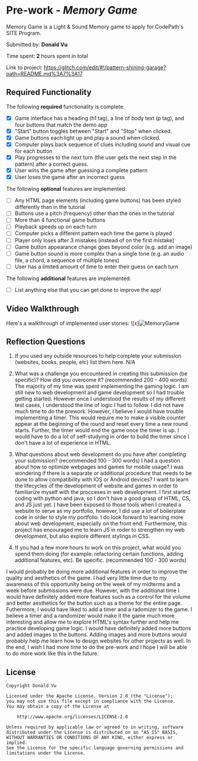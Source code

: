 # Pre-work - *Memory Game*

Memory Game is a Light & Sound Memory game to apply for CodePath's SITE Program. 

Submitted by: **Donald Vu**

Time spent: **2** hours spent in total

Link to project: https://glitch.com/edit/#!/pattern-shining-garage?path=README.md%3A7%3A17

## Required Functionality

The following **required** functionality is complete:

* [x] Game interface has a heading (h1 tag), a line of body text (p tag), and four buttons that match the demo app
* [x] "Start" button toggles between "Start" and "Stop" when clicked. 
* [x] Game buttons each light up and play a sound when clicked. 
* [x] Computer plays back sequence of clues including sound and visual cue for each button
* [x] Play progresses to the next turn (the user gets the next step in the pattern) after a correct guess. 
* [x] User wins the game after guessing a complete pattern
* [x] User loses the game after an incorrect guess

The following **optional** features are implemented:

* [ ] Any HTML page elements (including game buttons) has been styled differently than in the tutorial
* [ ] Buttons use a pitch (frequency) other than the ones in the tutorial
* [ ] More than 4 functional game buttons
* [ ] Playback speeds up on each turn
* [ ] Computer picks a different pattern each time the game is played
* [ ] Player only loses after 3 mistakes (instead of on the first mistake)
* [ ] Game button appearance change goes beyond color (e.g. add an image)
* [ ] Game button sound is more complex than a single tone (e.g. an audio file, a chord, a sequence of multiple tones)
* [ ] User has a limited amount of time to enter their guess on each turn

The following **additional** features are implemented:

- [ ] List anything else that you can get done to improve the app!

## Video Walkthrough

Here's a walkthrough of implemented user stories:
![x]![MemoryGame](https://user-images.githubusercontent.com/56244566/112430815-e618d880-8cfb-11eb-865e-f6a6973e7bad.gif)



## Reflection Questions
1. If you used any outside resources to help complete your submission (websites, books, people, etc) list them here. 
N/A
2. What was a challenge you encountered in creating this submission (be specific)? How did you overcome it? (recommended 200 - 400 words) 
The majority of my time was spent implementing the gaming logic. I am still new to web development and game development so I had trouble getting started. However once I understood the results of my different test cases, I understood the line of logic I had to follow. I did not have much time to do the prework. However, I believe I would have trouble implementing a timer. This would require me to make a visible counter appear at the beginning of the round and reset every time a new round starts. Further, the timer would end the game once the timer is up. I would have to do a lot of self-studying in order to build the timer since I don't have a lot of experience in HTML. 

3. What questions about web development do you have after completing your submission? (recommended 100 - 300 words) 
I had a question about how to optimize webpages and games for mobile usage? I was wondering if there is a separate or additional procedure that needs to be done to allow compatibility with IOS or Android devices? I want to learn the lifecycles of the development of website and games in order to familiarize myself with the procceses in web development. I first started coding with python and java, so I don't have a good grasp of HTML, CS, and JS just yet. I have been exposed to those tools when I created a website to serve as my portfolio, however, I did use a lot of boilerplate code in order to style my portfolio. I do look forward to learning more about web development, especially on the front end. Furthermore, this project has encouraged me to learn JS in roder to strengthen my web development, but also explore different stylings in CSS.

4. If you had a few more hours to work on this project, what would you spend them doing (for example: refactoring certain functions, adding additional features, etc). Be specific. (recommended 100 - 300 words) 

I would probably be doing more additional features in order to improve the quality and aesthetics of the game. I had very little time due to my awareness of this opportunity
being on the week of my midterms and a week before submissions were due. However, with the additional time I would have definitely added more features such as a control for 
the volume and better aesthetics for the button such as a theme for the entire page. Futhermore, I would have liked to add a timer and a radomizer to the game. I believe a timer and a randomizer would make it the game much more interesting and allow me to explore HTML's syntax further and help me practice developing game logic. I would have definitely added more buttons and added images to the buttons. Adding images and more buttons would probably help me learn how to design websites for other projects as well. In the end, I wish I had more time to do the pre-work and I hope I will be able to do more work like this in the future.



## License

    Copyright Donald Vu

    Licensed under the Apache License, Version 2.0 (the "License");
    you may not use this file except in compliance with the License.
    You may obtain a copy of the License at

        http://www.apache.org/licenses/LICENSE-2.0

    Unless required by applicable law or agreed to in writing, software
    distributed under the License is distributed on an "AS IS" BASIS,
    WITHOUT WARRANTIES OR CONDITIONS OF ANY KIND, either express or implied.
    See the License for the specific language governing permissions and
    limitations under the License.
